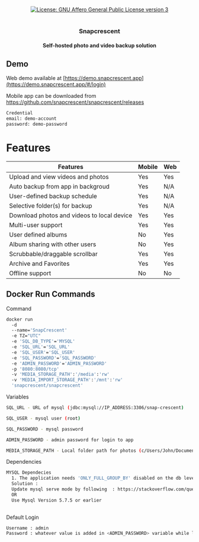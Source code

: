 <p align="center"> 
  <br/>  
  <a href="https://opensource.org/license/agpl-v3/"><img src="https://img.shields.io/badge/License-AGPLv3-blue?color=3F51B5&style=for-the-badge&label=License&logoColor=000000&labelColor=ece2ec" alt="License: GNU Affero General Public License version 3"></a>
  <br/>  
  <br/>   
</p>

<h3 align="center">Snapcrescent</h3>
<h4 align="center">Self-hosted photo and video backup solution</h4>

## Demo

Web demo available at [https://demo.snapcrescent.app](https://demo.snapcrescent.app/#/login)

Mobile app can be downloaded from https://github.com/snapcrescent/snapcrescent/releases

```bash title="Credential"
Credential
email: demo-account
password: demo-password
```

# Features

| Features                                     | Mobile | Web |
| -------------------------------------------- | ------ | --- |
| Upload and view videos and photos            | Yes    | Yes |
| Auto backup from app in backgroud            | Yes    | N/A |
| User-defined backup schedule                 | Yes    | N/A |
| Selective folder(s) for backup               | Yes    | N/A |
| Download photos and videos to local device   | Yes    | Yes |
| Multi-user support                           | Yes    | Yes |
| User defined albums                          | No     | Yes |
| Album sharing with other users               | No     | Yes |
| Scrubbable/draggable scrollbar               | Yes    | Yes |
| Archive and Favorites                        | Yes    | Yes |
| Offline support                              | No     | No  |

## Docker Run Commands
Command
```bash title="docker"
docker run
  -d
  --name='SnapCrescent'
  -e TZ="UTC"
  -e 'SQL_DB_TYPE'='MYSQL'
  -e 'SQL_URL'='SQL_URL'
  -e 'SQL_USER'='SQL_USER'
  -e 'SQL_PASSWORD'='SQL_PASSWORD'
  -e 'ADMIN_PASSWORD'='ADMIN_PASSWORD'
  -p '8080:8080/tcp'
  -v 'MEDIA_STORAGE_PATH':'/media':'rw'
  -v 'MEDIA_IMPORT_STORAGE_PATH':'/mnt':'rw'
  'snapcrescent/snapcrescent'
```

Variables
```bash title="variables"
SQL_URL - URL of mysql (jdbc:mysql://IP_ADDRESS:3306/snap-crescent)

SQL_USER - mysql user (root)

SQL_PASSWORD - mysql password

ADMIN_PASSWORD - admin password for login to app

MEDIA_STORAGE_PATH - Local folder path for photos (c/Users/John/Documents/Images)
```

Dependencies
```bash title="dependencies"
MYSQL Dependecies
  1. The application needs 'ONLY_FULL_GROUP_BY' disabled on the db level
  Solution :
  Update mysql serve mode by following  : https://stackoverflow.com/questions/23921117/disable-only-full-group-by
  OR
  Use Mysql Version 5.7.5 or earlier
 

```

Default Login
```bash title="login"
Username : admin
Password : whatever value is added in <ADMIN_PASSWORD> variable while launching docker.
```
